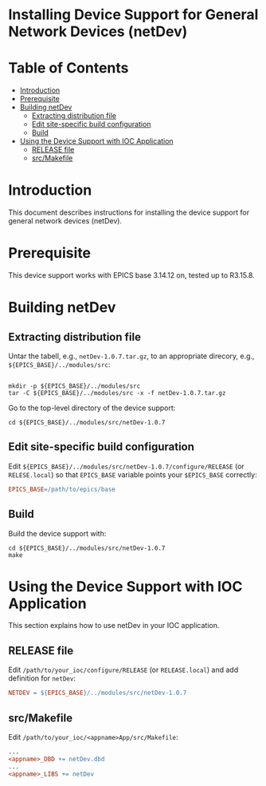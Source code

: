 Installing Device Support for General Network Devices (netDev)
==============================================================

Table of Contents
=================
* [Introduction](#introduction)
* [Prerequisite](#prerequisite)
* [Building netDev](#building-netdev)
   * [Extracting distribution file](#extracting-distribution-file)
   * [Edit site-specific build configuration](#edit-site-specific-build-configuration)
   * [Build](#build)
* [Using the Device Support with IOC Application](#using-the-device-support-with-ioc-application)
   * [RELEASE file](#release-file)
   * [src/Makefile](#srcmakefile)

# Introduction

This document describes instructions for installing the device support
for general network devices (netDev).

# Prerequisite

This device support works with EPICS base 3.14.12 on, tested up to R3.15.8.

# Building netDev

## Extracting distribution file

Untar the tabell, e.g., `netDev-1.0.7.tar.gz`, to an appropriate direcory, e.g., `${EPICS_BASE}/../modules/src`:
```shell

mkdir -p ${EPICS_BASE}/../modules/src
tar -C ${EPICS_BASE}/../modules/src -x -f netDev-1.0.7.tar.gz
```

Go to the top-level directory of the device support:
```shell
cd ${EPICS_BASE}/../modules/src/netDev-1.0.7
```
## Edit site-specific build configuration

Edit `${EPICS_BASE}/../modules/src/netDev-1.0.7/configure/RELEASE` (or `RELESE.local`)
so that `EPICS_BASE` variable points your `$EPICS_BASE` correctly:

```makefile
EPICS_BASE=/path/to/epics/base
```

## Build

Build the device support with:
```shell
cd ${EPICS_BASE}/../modules/src/netDev-1.0.7
make
```

# Using the Device Support with IOC Application

This section explains how to use netDev in your IOC application.

## RELEASE file

Edit `/path/to/your_ioc/configure/RELEASE` (or `RELEASE.local`) and add definition for `netDev`:

```makefile
NETDEV = ${EPICS_BASE}/../modules/src/netDev-1.0.7
```

## src/Makefile

Edit `/path/to/your_ioc/<appname>App/src/Makefile`:
```makefile
...
<appname>_DBD += netDev.dbd
...
<appname>_LIBS += netDev
```
